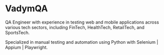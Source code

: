 # VadymQA

QA Engineer with experience in testing web and mobile applications across various tech sectors, including FinTech, HealthTech, RetailTech, and SportsTech. 

Specialized in manual testing and automation using Python with Selenium | Appium | Playwright.
